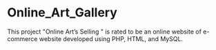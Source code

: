 # Online_Art_Gallery
This project "Online Art’s Selling " is rated to be an online website of e-commerce website developed using PHP, HTML, and MySQL.
